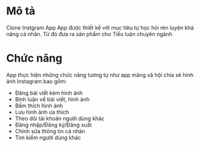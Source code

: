 # Mô tả
Clone Instgram App
App được thiết kế với mục tiêu tự học hỏi rèn luyện khả năng cá nhân. Từ đó đưa ra sản phẩm cho Tiểu luận chuyên ngành

# Chức năng

App thực hiện những chức năng tương tự như app mãng xã hội chia sẻ hình ảnh Instagram bao gồm: 
  + Đăng bài viết kèm hình ảnh
  + Bình luận về bài viết, hình ảnh
  + Bấm thích hình ảnh
  + Lưu hình ảnh ưa thích
  + Theo dõi tài khoản người dùng khác
  + Đăng nhập/Đăng ký/Đăng xuất
  + Chỉnh sửa thông tin cá nhân
  + Tìm kiếm người dùng khác
